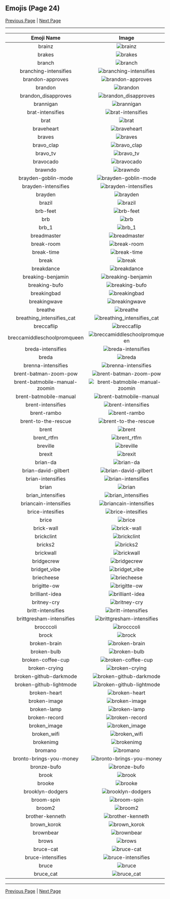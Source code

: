 
## Emojis (Page 24)

[Previous Page](/docs/hc/page-b-0023.md)
  | [Next Page](/docs/hc/page-b-0025.md)

<hr />

|Emoji Name|Image|
| :-: | :-: |
|brainz| ![brainz](/emojis/hc/brainz.jpg)|
|brakes| ![brakes](/emojis/hc/brakes.png)|
|branch| ![branch](/emojis/hc/branch.png)|
|branching-intensifies| ![branching-intensifies](/emojis/hc/branching-intensifies.gif)|
|brandon-approves| ![brandon-approves](/emojis/hc/brandon-approves.png)|
|brandon| ![brandon](/emojis/hc/brandon.png)|
|brandon_disapproves| ![brandon_disapproves](/emojis/hc/brandon_disapproves.png)|
|brannigan| ![brannigan](/emojis/hc/brannigan.png)|
|brat-intensifies| ![brat-intensifies](/emojis/hc/brat-intensifies.gif)|
|brat| ![brat](/emojis/hc/brat.jpg)|
|braveheart| ![braveheart](/emojis/hc/braveheart.gif)|
|braves| ![braves](/emojis/hc/braves.gif)|
|bravo_clap| ![bravo_clap](/emojis/hc/bravo_clap.png)|
|bravo_tv| ![bravo_tv](/emojis/hc/bravo_tv.png)|
|bravocado| ![bravocado](/emojis/hc/bravocado.gif)|
|brawndo| ![brawndo](/emojis/hc/brawndo.jpg)|
|brayden-goblin-mode| ![brayden-goblin-mode](/emojis/hc/brayden-goblin-mode.jpg)|
|brayden-intensifies| ![brayden-intensifies](/emojis/hc/brayden-intensifies.gif)|
|brayden| ![brayden](/emojis/hc/brayden.jpg)|
|brazil| ![brazil](/emojis/hc/brazil.png)|
|brb-feet| ![brb-feet](/emojis/hc/brb-feet.png)|
|brb| ![brb](/emojis/hc/brb.gif)|
|brb_1| ![brb_1](/emojis/hc/brb_1.png)|
|breadmaster| ![breadmaster](/emojis/hc/breadmaster.png)|
|break-room| ![break-room](/emojis/hc/break-room.jpg)|
|break-time| ![break-time](/emojis/hc/break-time.png)|
|break| ![break](/emojis/hc/break.png)|
|breakdance| ![breakdance](/emojis/hc/breakdance.gif)|
|breaking-benjamin| ![breaking-benjamin](/emojis/hc/breaking-benjamin.jpg)|
|breaking-bufo| ![breaking-bufo](/emojis/hc/breaking-bufo.png)|
|breakingbad| ![breakingbad](/emojis/hc/breakingbad.png)|
|breakingwave| ![breakingwave](/emojis/hc/breakingwave.png)|
|breathe| ![breathe](/emojis/hc/breathe.png)|
|breathing_intensifies_cat| ![breathing_intensifies_cat](/emojis/hc/breathing_intensifies_cat.gif)|
|breccaflip| ![breccaflip](/emojis/hc/breccaflip.png)|
|breccamiddleschoolpromqueen| ![breccamiddleschoolpromqueen](/emojis/hc/breccamiddleschoolpromqueen.png)|
|breda-intensifies| ![breda-intensifies](/emojis/hc/breda-intensifies.gif)|
|breda| ![breda](/emojis/hc/breda.png)|
|brenna-intensifies| ![brenna-intensifies](/emojis/hc/brenna-intensifies.gif)|
|brent-batman-zoom-pow| ![brent-batman-zoom-pow](/emojis/hc/brent-batman-zoom-pow.jpg)|
|brent-batmobile-manual-zoomin| ![brent-batmobile-manual-zoomin](/emojis/hc/brent-batmobile-manual-zoomin.gif)|
|brent-batmobile-manual| ![brent-batmobile-manual](/emojis/hc/brent-batmobile-manual.gif)|
|brent-intensifies| ![brent-intensifies](/emojis/hc/brent-intensifies.gif)|
|brent-rambo| ![brent-rambo](/emojis/hc/brent-rambo.gif)|
|brent-to-the-rescue| ![brent-to-the-rescue](/emojis/hc/brent-to-the-rescue.gif)|
|brent| ![brent](/emojis/hc/brent.png)|
|brent_rtfm| ![brent_rtfm](/emojis/hc/brent_rtfm.jpg)|
|breville| ![breville](/emojis/hc/breville.png)|
|brexit| ![brexit](/emojis/hc/brexit.png)|
|brian-da| ![brian-da](/emojis/hc/brian-da.png)|
|brian-david-gilbert| ![brian-david-gilbert](/emojis/hc/brian-david-gilbert.png)|
|brian-intensifies| ![brian-intensifies](/emojis/hc/brian-intensifies.gif)|
|brian| ![brian](/emojis/hc/brian.png)|
|brian_intensifies| ![brian_intensifies](/emojis/hc/brian_intensifies.gif)|
|briancain-intensifies| ![briancain-intensifies](/emojis/hc/briancain-intensifies.gif)|
|brice-intesifies| ![brice-intesifies](/emojis/hc/brice-intesifies.gif)|
|brice| ![brice](/emojis/hc/brice.png)|
|brick-wall| ![brick-wall](/emojis/hc/brick-wall.png)|
|brickclint| ![brickclint](/emojis/hc/brickclint.png)|
|bricks2| ![bricks2](/emojis/hc/bricks2.jpg)|
|brickwall| ![brickwall](/emojis/hc/brickwall.png)|
|bridgecrew| ![bridgecrew](/emojis/hc/bridgecrew.png)|
|bridget_vibe| ![bridget_vibe](/emojis/hc/bridget_vibe.gif)|
|briecheese| ![briecheese](/emojis/hc/briecheese.png)|
|brigitte-ow| ![brigitte-ow](/emojis/hc/brigitte-ow.png)|
|brilliant-idea| ![brilliant-idea](/emojis/hc/brilliant-idea.png)|
|britney-cry| ![britney-cry](/emojis/hc/britney-cry.gif)|
|britt-intensifies| ![britt-intensifies](/emojis/hc/britt-intensifies.gif)|
|brittgresham-intensifies| ![brittgresham-intensifies](/emojis/hc/brittgresham-intensifies.gif)|
|brocccoli| ![brocccoli](/emojis/hc/brocccoli.png)|
|brock| ![brock](/emojis/hc/brock.gif)|
|broken-brain| ![broken-brain](/emojis/hc/broken-brain.png)|
|broken-bulb| ![broken-bulb](/emojis/hc/broken-bulb.png)|
|broken-coffee-cup| ![broken-coffee-cup](/emojis/hc/broken-coffee-cup.png)|
|broken-crying| ![broken-crying](/emojis/hc/broken-crying.png)|
|broken-github-darkmode| ![broken-github-darkmode](/emojis/hc/broken-github-darkmode.png)|
|broken-github-lightmode| ![broken-github-lightmode](/emojis/hc/broken-github-lightmode.png)|
|broken-heart| ![broken-heart](/emojis/hc/broken-heart.gif)|
|broken-image| ![broken-image](/emojis/hc/broken-image.png)|
|broken-lamp| ![broken-lamp](/emojis/hc/broken-lamp.png)|
|broken-record| ![broken-record](/emojis/hc/broken-record.jpg)|
|broken_image| ![broken_image](/emojis/hc/broken_image.jpg)|
|broken_wifi| ![broken_wifi](/emojis/hc/broken_wifi.png)|
|brokenimg| ![brokenimg](/emojis/hc/brokenimg.png)|
|bromano| ![bromano](/emojis/hc/bromano.png)|
|bronto-brings-you-money| ![bronto-brings-you-money](/emojis/hc/bronto-brings-you-money.png)|
|bronze-bufo| ![bronze-bufo](/emojis/hc/bronze-bufo.png)|
|brook| ![brook](/emojis/hc/brook.png)|
|brooke| ![brooke](/emojis/hc/brooke.png)|
|brooklyn-dodgers| ![brooklyn-dodgers](/emojis/hc/brooklyn-dodgers.png)|
|broom-spin| ![broom-spin](/emojis/hc/broom-spin.gif)|
|broom2| ![broom2](/emojis/hc/broom2.png)|
|brother-kenneth| ![brother-kenneth](/emojis/hc/brother-kenneth.png)|
|brown_korok| ![brown_korok](/emojis/hc/brown_korok.png)|
|brownbear| ![brownbear](/emojis/hc/brownbear.png)|
|brows| ![brows](/emojis/hc/brows.gif)|
|bruce-cat| ![bruce-cat](/emojis/hc/bruce-cat.png)|
|bruce-intensifies| ![bruce-intensifies](/emojis/hc/bruce-intensifies.gif)|
|bruce| ![bruce](/emojis/hc/bruce.png)|
|bruce_cat| ![bruce_cat](/emojis/hc/bruce_cat.png)|

<hr/>

[Previous Page](/docs/hc/page-b-0023.md)
  | [Next Page](/docs/hc/page-b-0025.md)